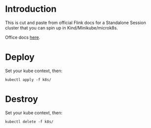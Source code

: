 # Introduction

This is cut and paste from official Flink docs for a Standalone Session cluster that you can spin up in Kind/Minikube/microk8s.

Office docs [here](https://ci.apache.org/projects/flink/flink-docs-release-1.12/deployment/resource-providers/standalone/kubernetes.html#starting-a-kubernetes-cluster-session-mode).

# Deploy 

Set your kube context, then:

```
kubectl apply -f k8s/
```

# Destroy

Set your kube context, then:

```
kubectl delete -f k8s/
```

